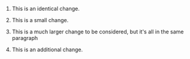 
1. This is an identical change.

2. This is a small change.

3. This is a much larger change to be considered, but it's all in the same paragraph

4. This is an additional change.

